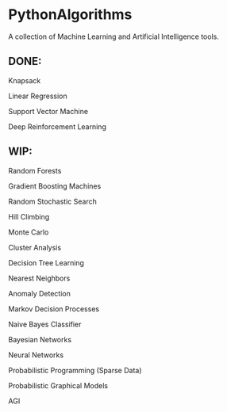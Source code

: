 # PythonAlgorithms

A collection of Machine Learning and Artificial Intelligence
tools.

## DONE:

Knapsack

Linear Regression

Support Vector Machine

Deep Reinforcement Learning

## WIP:

Random Forests

Gradient Boosting Machines

Random Stochastic Search

Hill Climbing

Monte Carlo

Cluster Analysis

Decision Tree Learning

Nearest Neighbors

Anomaly Detection

Markov Decision Processes

Naive Bayes Classifier

Bayesian Networks

Neural Networks

Probabilistic Programming (Sparse Data)

Probabilistic Graphical Models

AGI
